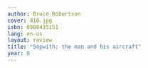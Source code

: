 ```yaml
---
author: Bruce Robertson
cover: 416.jpg
isbn: 0900435151
lang: en-us
layout: review
title: "Sopwith: the man and his aircraft"
year: 0
---
```


